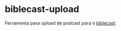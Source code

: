 # biblecast-upload

Ferramenta para upload de podcast para o [biblecast](https://biblecast.net.br)

